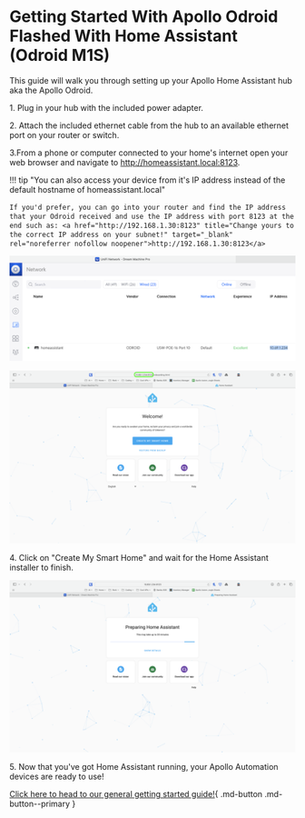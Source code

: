 # Getting Started With Apollo Odroid Flashed With Home Assistant (Odroid M1S)

This guide will walk you through setting up your Apollo Home Assistant hub aka the Apollo Odroid.

1\. Plug in your hub with the included power adapter.

2\. Attach the included ethernet cable from the hub to an available ethernet port on your router or switch.

3\.From a phone or computer connected to your home's internet open your web browser and navigate to <a href="http://homeassistant.local:8123" target="_blank" rel="noreferrer nofollow noopener">http://homeassistant.local:8123</a>.

!!! tip "You can also access your device from it's IP address instead of the default hostname of homeassistant.local"

    If you'd prefer, you can go into your router and find the IP address that your Odroid received and use the IP address with port 8123 at the end such as: <a href="http://192.168.1.30:8123" title="Change yours to the correct IP address on your subnet!" target="_blank" rel="noreferrer nofollow noopener">http://192.168.1.30:8123</a>

![Screenshot 2024-06-14 at 2.42.08 PM.png](assets/screenshot-2024-06-14-at-2-42-08-pm.png)

![Screenshot 2024-06-14 at 2.44.04 PM.png](assets/screenshot-2024-06-14-at-2-44-04-pm.png)

4\. Click on "Create My Smart Home" and wait for the Home Assistant installer to finish.

![Screenshot 2024-06-14 at 2.42.41 PM.png](assets/screenshot-2024-06-14-at-2-42-41-pm.png)

5\. Now that you've got Home Assistant running, your Apollo Automation devices are ready to use!

[Click here to head to our general getting started guide!](https://wiki.apolloautomation.com/products/general/setup/getting-started/){        .md-button .md-button--primary }